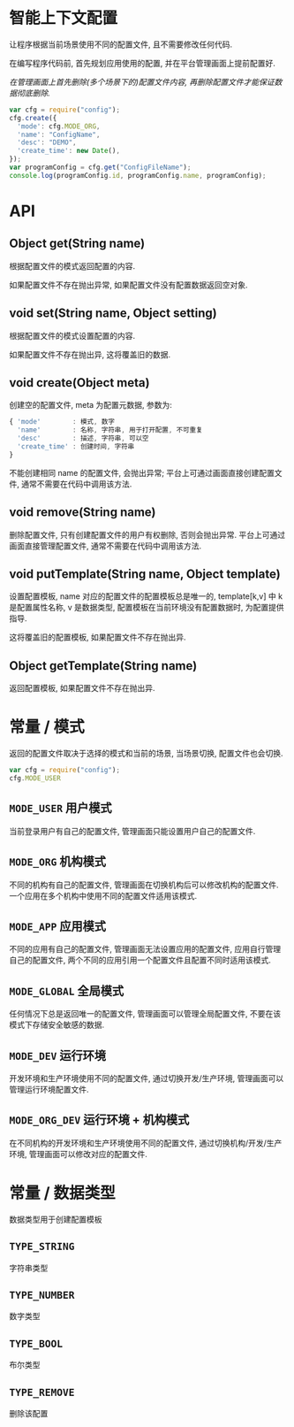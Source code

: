 # 智能上下文配置

让程序根据当前场景使用不同的配置文件, 且不需要修改任何代码.

在编写程序代码前, 首先规划应用使用的配置, 并在平台管理画面上提前配置好.

*在管理画面上首先删除(多个场景下的)配置文件内容, 再删除配置文件才能保证数据彻底删除.*

```js
var cfg = require("config");
cfg.create({
  'mode': cfg.MODE_ORG,
  'name': "ConfigName",
  'desc': "DEMO",
  'create_time': new Date(),
});
var programConfig = cfg.get("ConfigFileName");
console.log(programConfig.id, programConfig.name, programConfig);
```

# API


## Object get(String name)

根据配置文件的模式返回配置的内容.

如果配置文件不存在抛出异常, 如果配置文件没有配置数据返回空对象.


## void set(String name, Object setting)

根据配置文件的模式设置配置的内容.

如果配置文件不存在抛出异, 这将覆盖旧的数据.


## void create(Object meta)

创建空的配置文件, meta 为配置元数据, 参数为:

```js
{ 'mode'        : 模式, 数字
  'name'        : 名称, 字符串, 用于打开配置, 不可重复
  'desc'        : 描述, 字符串, 可以空
  'create_time' : 创建时间, 字符串
}
```

不能创建相同 name 的配置文件, 会抛出异常; 
平台上可通过画面直接创建配置文件, 通常不需要在代码中调用该方法.


## void remove(String name)

删除配置文件, 只有创建配置文件的用户有权删除, 否则会抛出异常.
平台上可通过画面直接管理配置文件, 通常不需要在代码中调用该方法.


## void putTemplate(String name, Object template)

设置配置模板, name 对应的配置文件的配置模板总是唯一的, 
template[k,v] 中 k 是配置属性名称, v 是数据类型, 
配置模板在当前环境没有配置数据时, 为配置提供指导.

这将覆盖旧的配置模板, 如果配置文件不存在抛出异.


## Object getTemplate(String name)

返回配置模板, 如果配置文件不存在抛出异.


# 常量 / 模式

返回的配置文件取决于选择的模式和当前的场景, 
当场景切换, 配置文件也会切换.

```js
var cfg = require("config");
cfg.MODE_USER
```

## `MODE_USER` 用户模式

当前登录用户有自己的配置文件, 管理画面只能设置用户自己的配置文件.

## `MODE_ORG` 机构模式

不同的机构有自己的配置文件, 管理画面在切换机构后可以修改机构的配置文件.
一个应用在多个机构中使用不同的配置文件适用该模式.

## `MODE_APP` 应用模式

不同的应用有自己的配置文件, 管理画面无法设置应用的配置文件, 
应用自行管理自己的配置文件, 两个不同的应用引用一个配置文件且配置不同时适用该模式.

## `MODE_GLOBAL` 全局模式

任何情况下总是返回唯一的配置文件, 管理画面可以管理全局配置文件,
不要在该模式下存储安全敏感的数据.

## `MODE_DEV` 运行环境

开发环境和生产环境使用不同的配置文件, 通过切换开发/生产环境, 
管理画面可以管理运行环境配置文件.

## `MODE_ORG_DEV` 运行环境 + 机构模式

在不同机构的开发环境和生产环境使用不同的配置文件, 
通过切换机构/开发/生产环境, 管理画面可以修改对应的配置文件.



# 常量 / 数据类型

数据类型用于创建配置模板

## `TYPE_STRING`

字符串类型

## `TYPE_NUMBER`

数字类型

## `TYPE_BOOL`

布尔类型

## `TYPE_REMOVE`

删除该配置